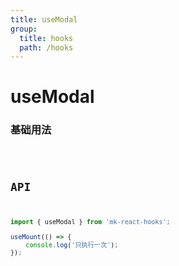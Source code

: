```yaml
---
title: useModal
group:
  title: hooks
  path: /hooks
---
```


# useModal

### 基础用法

<code src="./Demo/demo1.tsx">

## API

```typescript
import { useModal } from 'mk-react-hooks';

useMount(() => {
    console.log('只执行一次');
});
```